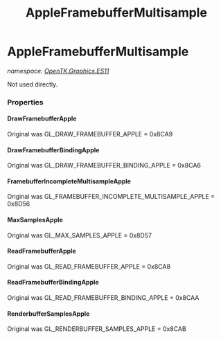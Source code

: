 ﻿---
title: AppleFramebufferMultisample
---

# AppleFramebufferMultisample
_namespace: [OpenTK.Graphics.ES11](N-OpenTK.Graphics.ES11.html)_

Not used directly.



### Properties

#### DrawFramebufferApple
Original was GL_DRAW_FRAMEBUFFER_APPLE = 0x8CA9
#### DrawFramebufferBindingApple
Original was GL_DRAW_FRAMEBUFFER_BINDING_APPLE = 0x8CA6
#### FramebufferIncompleteMultisampleApple
Original was GL_FRAMEBUFFER_INCOMPLETE_MULTISAMPLE_APPLE = 0x8D56
#### MaxSamplesApple
Original was GL_MAX_SAMPLES_APPLE = 0x8D57
#### ReadFramebufferApple
Original was GL_READ_FRAMEBUFFER_APPLE = 0x8CA8
#### ReadFramebufferBindingApple
Original was GL_READ_FRAMEBUFFER_BINDING_APPLE = 0x8CAA
#### RenderbufferSamplesApple
Original was GL_RENDERBUFFER_SAMPLES_APPLE = 0x8CAB

